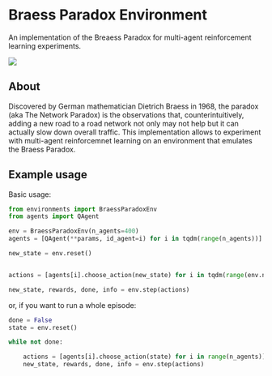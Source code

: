# Braess Paradox Environment
An implementation of the Breaess Paradox for multi-agent reinforcement learning experiments.

![](https://upload.wikimedia.org/wikipedia/commons/thumb/0/01/Braess_paradox_road_example.svg/500px-Braess_paradox_road_example.svg.png)

## About
Discovered by German mathematician Dietrich Braess in 1968, the paradox (aka The Network Paradox)  is the observations that, counterintuitively, adding a new road to a road network not only may not help but it can actually slow down overall traffic.
This implementation allows to experiment with multi-agent reinforcemnet learning on an environment that emulates the Braess Paradox. 

## Example usage
Basic usage:
```python
from environments import BraessParadoxEnv
from agents import QAgent

env = BraessParadoxEnv(n_agents=400)
agents = [QAgent(**params, id_agent=i) for i in tqdm(range(n_agents))]

new_state = env.reset()


actions = [agents[i].choose_action(new_state) for i in tqdm(range(env.n_agents))]

new_state, rewards, done, info = env.step(actions)
```

or, if you want to run a whole episode:
```python
done = False
state = env.reset()

while not done:

    actions = [agents[i].choose_action(state) for i in range(n_agents)]
    new_state, rewards, done, info = env.step(actions)
```
